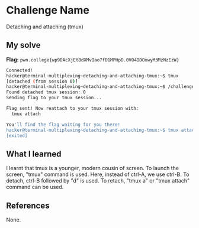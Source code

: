 # Challenge Name
Detaching and attaching (tmux)

## My solve
**Flag:** `pwn.college{wp9DAcXjEtBdXMvIao7fD1MPHpD.0VO4IDOxwyM3MzNzEzW}`

```bash
Connected!
hacker@terminal-multiplexing~detaching-and-attaching-tmux:~$ tmux
[detached (from session 0)]
hacker@terminal-multiplexing~detaching-and-attaching-tmux:~$ /challenge/run
Found detached tmux session: 0
Sending flag to your tmux session...

Flag sent! Now reattach to your tmux session with:
  tmux attach

You'll find the flag waiting for you there!
hacker@terminal-multiplexing~detaching-and-attaching-tmux:~$ tmux attach
[exited]
```

## What I learned
I learnt that tmux is a younger, modern cousin of screen. To launch the screen, "tmux" command is used. Here, instead of ctrl-A, we use ctrl-B. To detach, ctrl-B followed by "d" is used. To retach, "tmux a" or "tmux attach" command can be used.

## References 
None.
